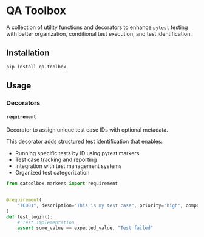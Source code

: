 # QA Toolbox

A collection of utility functions and decorators to enhance `pytest` testing
with better organization, conditional test execution, and test identification.

## Installation

```bash
pip install qa-toolbox
```

## Usage

### Decorators

#### `requirement`

Decorator to assign unique test case IDs with optional metadata.

This decorator adds structured test identification that enables:

- Running specific tests by ID using pytest markers
- Test case tracking and reporting
- Integration with test management systems
- Organized test categorization

```python
from qatoolbox.markers import requirement


@requirement(
    "TC001", description="This is my test case", priority="high", component="auth"
)
def test_login():
    # Test implementation
    assert some_value == expected_value, "Test failed"
```
